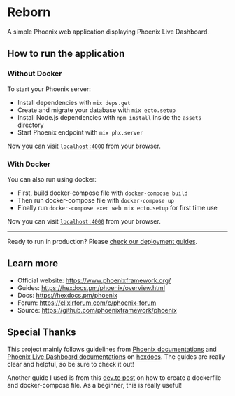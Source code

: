 # Reborn

A simple Phoenix web application displaying Phoenix Live Dashboard.

## How to run the application

### Without Docker
To start your Phoenix server:

- Install dependencies with `mix deps.get`
- Create and migrate your database with `mix ecto.setup`
- Install Node.js dependencies with `npm install` inside the `assets` directory
- Start Phoenix endpoint with `mix phx.server`

Now you can visit [`localhost:4000`](http://localhost:4000) from your browser.

### With Docker
You can also run using docker:

- First, build docker-compose file with `docker-compose build`
- Then run docker-compose file with `docker-compose up`
- Finally run `docker-compose exec web mix ecto.setup` for first time use

Now you can visit [`localhost:4000`](http://locahost:4000) from your browser.

---

Ready to run in production? Please [check our deployment guides](https://hexdocs.pm/phoenix/deployment.html).

## Learn more

- Official website: https://www.phoenixframework.org/
- Guides: https://hexdocs.pm/phoenix/overview.html
- Docs: https://hexdocs.pm/phoenix
- Forum: https://elixirforum.com/c/phoenix-forum
- Source: https://github.com/phoenixframework/phoenix

## Special Thanks

This project mainly follows guidelines from [Phoenix documentations](https://hexdocs.pm/phoenix/Phoenix.html) and [Phoenix Live Dashboard documentations](https://hexdocs.pm/phoenix_live_dashboard/Phoenix.LiveDashboard.html#content) on [hexdocs](https://hexdocs.pm). The guides are really clear and helpful, so be sure to check it out!

Another guide I used is from this [dev.to post](https://dev.to/noelworden/elixir-phoenix-project-dockerizing-10p7) on how to create a dockerfile and docker-compose file. As a beginner, this is really useful!
